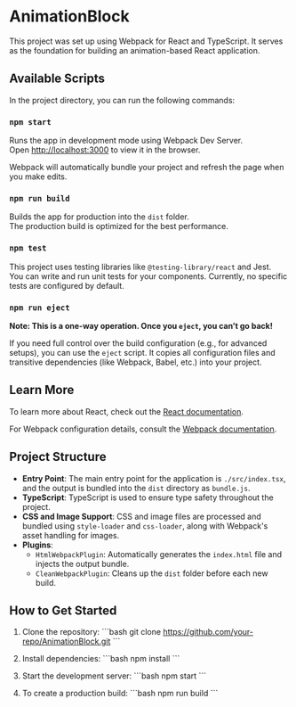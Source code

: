 
# AnimationBlock

This project was set up using Webpack for React and TypeScript. It serves as the foundation for building an animation-based React application.

## Available Scripts

In the project directory, you can run the following commands:

### `npm start`

Runs the app in development mode using Webpack Dev Server.\
Open [http://localhost:3000](http://localhost:3000) to view it in the browser.

Webpack will automatically bundle your project and refresh the page when you make edits.

### `npm run build`

Builds the app for production into the `dist` folder.\
The production build is optimized for the best performance.

### `npm test`

This project uses testing libraries like `@testing-library/react` and Jest.\
You can write and run unit tests for your components. Currently, no specific tests are configured by default.

### `npm run eject`

**Note: This is a one-way operation. Once you `eject`, you can’t go back!**

If you need full control over the build configuration (e.g., for advanced setups), you can use the `eject` script. It copies all configuration files and transitive dependencies (like Webpack, Babel, etc.) into your project.

## Learn More

To learn more about React, check out the [React documentation](https://reactjs.org/).

For Webpack configuration details, consult the [Webpack documentation](https://webpack.js.org/).

## Project Structure

- **Entry Point**: The main entry point for the application is `./src/index.tsx`, and the output is bundled into the `dist` directory as `bundle.js`.
- **TypeScript**: TypeScript is used to ensure type safety throughout the project.
- **CSS and Image Support**: CSS and image files are processed and bundled using `style-loader` and `css-loader`, along with Webpack's asset handling for images.
- **Plugins**:
    - `HtmlWebpackPlugin`: Automatically generates the `index.html` file and injects the output bundle.
    - `CleanWebpackPlugin`: Cleans up the `dist` folder before each new build.

## How to Get Started

1. Clone the repository:
   \`\`\`bash
   git clone https://github.com/your-repo/AnimationBlock.git
   \`\`\`

2. Install dependencies:
   \`\`\`bash
   npm install
   \`\`\`

3. Start the development server:
   \`\`\`bash
   npm start
   \`\`\`

4. To create a production build:
   \`\`\`bash
   npm run build
   \`\`\`

